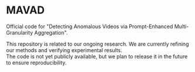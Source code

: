 # MAVAD
Official code for "Detecting Anomalous Videos via Prompt-Enhanced Multi-Granularity Aggregation".

This repository is related to our ongoing research. We are currently refining our methods and verifying experimental results.  
The code is not yet publicly available, but we plan to release it in the future to ensure reproducibility.  
